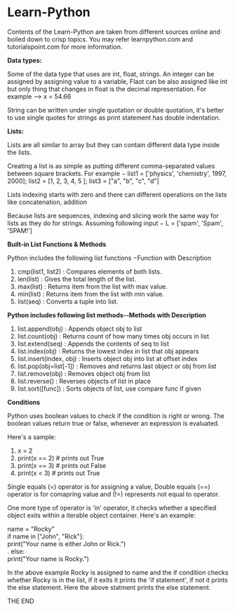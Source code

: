 ﻿# Learn-Python

Contents of the Learn-Python are taken from different sources online and boiled down to crisp topics. You may refer learnpython.com and tutorialspoint.com for more information.

**Data types:**

Some of the data type that uses are int, float, strings.
An integer can be assigned by assigning value to a variable, Flaot can be also assigned like int but only thing that changes in float is the decimal representation. For example --> x = 54.66

String can be written under single quotation or double quotation, it's better to use single quotes for strings as print statement has double indentation.

**Lists:**

Lists are all similar to array but they can contain different data type inside the lists.

Creating a list is as simple as putting different comma-separated values between square brackets. For example −
list1 = ['physics', 'chemistry', 1997, 2000];
list2 = [1, 2, 3, 4, 5 ];
list3 = ["a", "b", "c", "d"]

Lists indexing starts with zero and there can different operations on the lists like concatenation, addition

Because lists are sequences, indexing and slicing work the same way for lists as they do for strings.
Assuming following input −
L = ['spam', 'Spam', 'SPAM!']

**Built-in List Functions & Methods**

Python includes the following list functions −Function with Description 
1. cmp(list1, list2) : Compares elements of both lists.
2. len(list) : Gives the total length of the list.
3. max(list) : Returns item from the list with max value.
4. min(list) : Returns item from the list with min value.
5. list(seq) : Converts a tuple into list.


**Python includes following list methods--Methods with Description** 

1. list.append(obj) : Appends object obj to list
2. list.count(obj) : Returns count of how many times obj occurs in list
3. list.extend(seq) : Appends the contents of seq to list
4. list.index(obj) : Returns the lowest index in list that obj appears
5. list.insert(index, obj) : Inserts object obj into list at offset index
6. list.pop(obj=list[-1]) : Removes and returns last object or obj from list
7. list.remove(obj) : Removes object obj from list
8. list.reverse() : Reverses objects of list in place
9. list.sort([func]) : Sorts objects of list, use compare func if given

**Conditions**

Python uses boolean values to check if the condition is right or wrong. The boolean values return true or false, whenever an expression is evaluated.

Here's a sample:

1. x = 2
2. print(x == 2) # prints out True
3. print(x == 3) # prints out False
4. print(x < 3) # prints out True

Single equals (=) operator is for assigning a value, Double equals (==) operator is for comapring value and (!=) represents not equal to operator.

One more type of operator is 'in' operator, it checks whether a specified object exits within a iterable object container. Here's an example:

name = "Rocky"<br/>
if name in ["John", "Rick"]:<br/>
    print("Your name is either John or Rick.")<br/>.
else:<br/>
    print("Your name is Rocky.")<br/>
 
In the above example Rocky is assigned to name and the if condition checks whether Rocky is in the list, if it exits it prints the 'if statement', if not it prints the else statement. Here the above statment prints the else statement.

THE END




